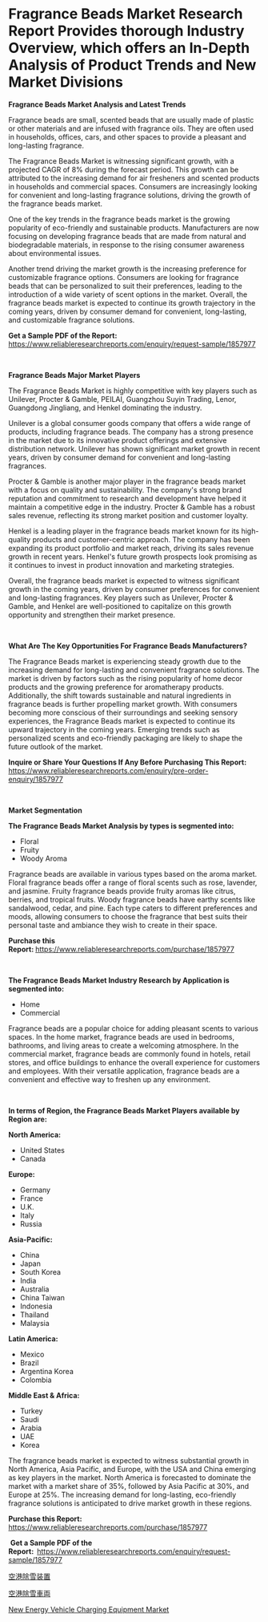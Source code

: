 <p><h1>Fragrance Beads Market Research Report Provides thorough Industry Overview, which offers an In-Depth Analysis of Product Trends and New Market Divisions</h1></p><p><strong>Fragrance Beads Market Analysis and Latest Trends</strong></p>
<p><p>Fragrance beads are small, scented beads that are usually made of plastic or other materials and are infused with fragrance oils. They are often used in households, offices, cars, and other spaces to provide a pleasant and long-lasting fragrance.</p><p>The Fragrance Beads Market is witnessing significant growth, with a projected CAGR of 8% during the forecast period. This growth can be attributed to the increasing demand for air fresheners and scented products in households and commercial spaces. Consumers are increasingly looking for convenient and long-lasting fragrance solutions, driving the growth of the fragrance beads market.</p><p>One of the key trends in the fragrance beads market is the growing popularity of eco-friendly and sustainable products. Manufacturers are now focusing on developing fragrance beads that are made from natural and biodegradable materials, in response to the rising consumer awareness about environmental issues.</p><p>Another trend driving the market growth is the increasing preference for customizable fragrance options. Consumers are looking for fragrance beads that can be personalized to suit their preferences, leading to the introduction of a wide variety of scent options in the market. Overall, the fragrance beads market is expected to continue its growth trajectory in the coming years, driven by consumer demand for convenient, long-lasting, and customizable fragrance solutions.</p></p>
<p><strong>Get a Sample PDF of the Report:&nbsp;</strong> <a href="https://www.reliableresearchreports.com/enquiry/request-sample/1857977">https://www.reliableresearchreports.com/enquiry/request-sample/1857977</a></p>
<p>&nbsp;</p>
<p><strong>Fragrance Beads Major Market Players</strong></p>
<p><p>The Fragrance Beads Market is highly competitive with key players such as Unilever, Procter & Gamble, PEILAI, Guangzhou Suyin Trading, Lenor, Guangdong Jingliang, and Henkel dominating the industry. </p><p>Unilever is a global consumer goods company that offers a wide range of products, including fragrance beads. The company has a strong presence in the market due to its innovative product offerings and extensive distribution network. Unilever has shown significant market growth in recent years, driven by consumer demand for convenient and long-lasting fragrances.</p><p>Procter & Gamble is another major player in the fragrance beads market with a focus on quality and sustainability. The company's strong brand reputation and commitment to research and development have helped it maintain a competitive edge in the industry. Procter & Gamble has a robust sales revenue, reflecting its strong market position and customer loyalty.</p><p>Henkel is a leading player in the fragrance beads market known for its high-quality products and customer-centric approach. The company has been expanding its product portfolio and market reach, driving its sales revenue growth in recent years. Henkel's future growth prospects look promising as it continues to invest in product innovation and marketing strategies.</p><p>Overall, the fragrance beads market is expected to witness significant growth in the coming years, driven by consumer preferences for convenient and long-lasting fragrances. Key players such as Unilever, Procter & Gamble, and Henkel are well-positioned to capitalize on this growth opportunity and strengthen their market presence.</p></p>
<p>&nbsp;</p>
<p><strong>What Are The Key Opportunities For Fragrance Beads Manufacturers?</strong></p>
<p><p>The Fragrance Beads market is experiencing steady growth due to the increasing demand for long-lasting and convenient fragrance solutions. The market is driven by factors such as the rising popularity of home decor products and the growing preference for aromatherapy products. Additionally, the shift towards sustainable and natural ingredients in fragrance beads is further propelling market growth. With consumers becoming more conscious of their surroundings and seeking sensory experiences, the Fragrance Beads market is expected to continue its upward trajectory in the coming years. Emerging trends such as personalized scents and eco-friendly packaging are likely to shape the future outlook of the market.</p></p>
<p><strong>Inquire or Share Your Questions If Any Before Purchasing This Report:</strong> <a href="https://www.reliableresearchreports.com/enquiry/pre-order-enquiry/1857977">https://www.reliableresearchreports.com/enquiry/pre-order-enquiry/1857977</a></p>
<p>&nbsp;</p>
<p><strong>Market Segmentation</strong></p>
<p><strong>The Fragrance Beads Market Analysis by types is segmented into:</strong></p>
<p><ul><li>Floral</li><li>Fruity</li><li>Woody Aroma</li></ul></p>
<p><p>Fragrance beads are available in various types based on the aroma market. Floral fragrance beads offer a range of floral scents such as rose, lavender, and jasmine. Fruity fragrance beads provide fruity aromas like citrus, berries, and tropical fruits. Woody fragrance beads have earthy scents like sandalwood, cedar, and pine. Each type caters to different preferences and moods, allowing consumers to choose the fragrance that best suits their personal taste and ambiance they wish to create in their space.</p></p>
<p><strong>Purchase this Report:&nbsp;</strong><a href="https://www.reliableresearchreports.com/purchase/1857977">https://www.reliableresearchreports.com/purchase/1857977</a></p>
<p>&nbsp;</p>
<p><strong>The Fragrance Beads Market Industry Research by Application is segmented into:</strong></p>
<p><ul><li>Home</li><li>Commercial</li></ul></p>
<p><p>Fragrance beads are a popular choice for adding pleasant scents to various spaces. In the home market, fragrance beads are used in bedrooms, bathrooms, and living areas to create a welcoming atmosphere. In the commercial market, fragrance beads are commonly found in hotels, retail stores, and office buildings to enhance the overall experience for customers and employees. With their versatile application, fragrance beads are a convenient and effective way to freshen up any environment.</p></p>
<p>&nbsp;</p>
<p><strong>In terms of Region, the Fragrance Beads Market Players available by Region are:</strong></p>
<p>
    <p> <strong> North America: </strong>
        <ul>
            <li>United States</li>
            <li>Canada</li>
        </ul>
        </p> 
    <p> <strong> Europe: </strong>
        <ul>
            <li>Germany</li>
            <li>France</li>
            <li>U.K.</li>
            <li>Italy</li>
            <li>Russia</li>
        </ul>
        </p> 
    <p> <strong> Asia-Pacific: </strong>
        <ul>
            <li>China</li>
            <li>Japan</li>
            <li>South Korea</li>
            <li>India</li>
            <li>Australia</li>
            <li>China Taiwan</li>
            <li>Indonesia</li>
            <li>Thailand</li>
            <li>Malaysia</li>
        </ul>
        </p> 
    <p> <strong> Latin America: </strong>
        <ul>
            <li>Mexico</li>
            <li>Brazil</li>
            <li>Argentina Korea</li>
            <li>Colombia</li>
        </ul>
        </p> 
    <p> <strong> Middle East & Africa: </strong>
        <ul>
            <li>Turkey</li>
            <li>Saudi</li>
            <li>Arabia</li>
            <li>UAE</li>
            <li>Korea</li>
        </ul>
    </p>
    </p>
<p><p>The fragrance beads market is expected to witness substantial growth in North America, Asia Pacific, and Europe, with the USA and China emerging as key players in the market. North America is forecasted to dominate the market with a market share of 35%, followed by Asia Pacific at 30%, and Europe at 25%. The increasing demand for long-lasting, eco-friendly fragrance solutions is anticipated to drive market growth in these regions.</p></p>
<p><strong>Purchase this Report: </strong><a href="https://www.reliableresearchreports.com/purchase/1857977">https://www.reliableresearchreports.com/purchase/1857977</a></p>
<p>&nbsp;<strong>Get a Sample PDF of the Report:&nbsp;&nbsp;</strong><a href="https://www.reliableresearchreports.com/enquiry/request-sample/1857977">https://www.reliableresearchreports.com/enquiry/request-sample/1857977</a></p>
<p><strong></strong></p>
<p><p><a href="https://github.com/KaydenJohns1964/Market-Research-Report-List-1/blob/main/94816766013.md">空港除雪装置</a></p><p><a href="https://github.com/marbadji/Market-Research-Report-List-1/blob/main/18011496012.md">空港除雪車両</a></p><p><a href="https://copper-carbon-84f.notion.site/New-Energy-Vehicle-Charging-Equipment-Market-Size-Evaluating-its-Market-Trends-Growth-and-Project-1a85f534fd704c8a9b344d1e932df472">New Energy Vehicle Charging Equipment Market</a></p></p>